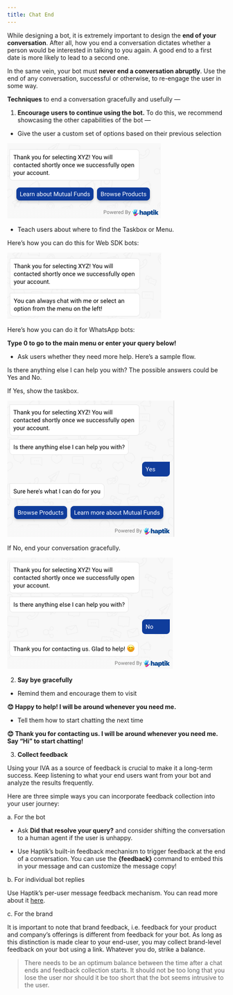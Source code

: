 ```yaml
---
title: Chat End
---
```


While designing a bot, it is extremely important to design the **end of your conversation**. After all, how you end a conversation dictates whether a person would be interested in talking to you again. A good end to a first date is more likely to lead to a second one. 

In the same vein, your bot must **never end a conversation abruptly**. Use the end of any conversation, successful or otherwise, to re-engage the user in some way.

**Techniques** to end a conversation gracefully and usefully —

1. **Encourage users to continue using the bot.** To do this, we recommend showcasing the other capabilities of the bot —

- Give the user a custom set of options based on their previous selection

![chatend1](/assets/chatend1.png)

- Teach users about where to find the Taskbox or Menu. 

Here’s how you can do this for Web SDK bots:

![chatend2](/assets/chatend2.png)

Here’s how you can do it for WhatsApp bots: 

**Type 0 to go to the main menu or enter your query below!**

- Ask users whether they need more help. Here’s a sample flow. 

Is there anything else I can help you with? The possible answers could be Yes and No. 

If Yes, show the taskbox. 

![chatend3](/assets/chatend3.png)

If No, end your conversation gracefully.

![chatend4](/assets/chatend4.png)

2. **Say bye gracefully**

- Remind them and encourage them to visit

**😊 Happy to help! I will be around whenever you need me.**

- Tell them how to start chatting the next time

**😊 Thank you for contacting us. I will be around whenever you need me. Say “Hi” to start chatting!**

3. **Collect feedback**

Using your IVA as a source of feedback is crucial to make it a long-term success. Keep listening to what your end users want from your bot and analyze the results frequently.

Here are three simple ways you can incorporate feedback collection into your user journey:

a. For the bot
  
- Ask **Did that resolve your query?** and consider shifting the conversation to a human agent if the user is unhappy. 
  
- Use Haptik’s built-in feedback mechanism to trigger feedback at the end of a conversation. You can use the **{feedback}** command to embed this in your message and can customize the message copy!
  
b. For individual bot replies

Use Haptik’s per-user message feedback mechanism. You can read more about it [here](https://docs.haptik.ai/web-sdk/configuration-customisation#enable-user-feedback).

c. For the brand

It is important to note that brand feedback, i.e. feedback for your product and company’s offerings is different from feedback for your bot. As long as this distinction is made clear to your end-user, you may collect brand-level feedback on your bot using a link. Whatever you do, strike a balance. 

> There needs to be an optimum balance between the time after a chat ends and feedback collection starts. It should not be too long that you lose the user nor should it be too short that the bot seems intrusive to the user.
